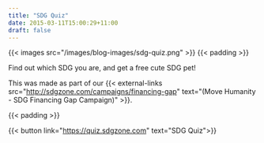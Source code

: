 ```yaml
---
title: "SDG Quiz"
date: 2015-03-11T15:00:29+11:00
draft: false
---
```


{{< images src="/images/blog-images/sdg-quiz.png" >}}
{{< padding >}}

Find out which SDG you are, and get a free cute SDG pet!

This was made as part of our {{< external-links src="http://sdgzone.com/campaigns/financing-gap" text="(Move Humanity - SDG Financing Gap Campaign)" >}}.

  
{{< padding >}}

{{< button link="https://quiz.sdgzone.com" text="SDG Quiz">}}
